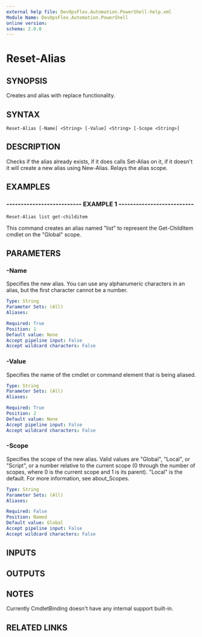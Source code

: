 ```yaml
---
external help file: DevOpsFlex.Automation.PowerShell-help.xml
Module Name: DevOpsFlex.Automation.PowerShell
online version: 
schema: 2.0.0
---
```


# Reset-Alias

## SYNOPSIS
Creates and alias with replace functionality.

## SYNTAX

```
Reset-Alias [-Name] <String> [-Value] <String> [-Scope <String>]
```

## DESCRIPTION
Checks if the alias already exists, if it does calls Set-Alias on it, if it doesn't it will create a new alias using New-Alias.
Relays the alias scope.

## EXAMPLES

### -------------------------- EXAMPLE 1 --------------------------
```
Reset-Alias list get-childitem
```

This command creates an alias named "list" to represent the Get-ChildItem cmdlet on the "Global" scope.

## PARAMETERS

### -Name
Specifies the new alias.
You can use any alphanumeric characters in an alias, but the first character cannot be a number.

```yaml
Type: String
Parameter Sets: (All)
Aliases: 

Required: True
Position: 1
Default value: None
Accept pipeline input: False
Accept wildcard characters: False
```

### -Value
Specifies the name of the cmdlet or command element that is being aliased.

```yaml
Type: String
Parameter Sets: (All)
Aliases: 

Required: True
Position: 2
Default value: None
Accept pipeline input: False
Accept wildcard characters: False
```

### -Scope
Specifies the scope of the new alias.
Valid values are "Global", "Local", or "Script", or a number relative to the current scope (0 through the number of scopes, where 0 is the current scope and 1 is its parent).
"Local" is the default.
For more information, see about_Scopes.

```yaml
Type: String
Parameter Sets: (All)
Aliases: 

Required: False
Position: Named
Default value: Global
Accept pipeline input: False
Accept wildcard characters: False
```

## INPUTS

## OUTPUTS

## NOTES
Currently CmdletBinding doesn't have any internal support built-in.

## RELATED LINKS


